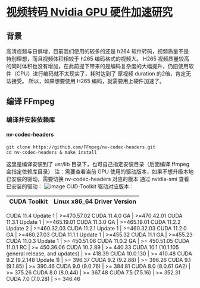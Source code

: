 # [视频转码 Nvidia GPU 硬件加速研究](https://github.com/GeorgeCh2/blog/issues/12)

## 背景
高清视频与日俱增，目前我们使用的较多的还是 h264 软件转码，视频质量不是特别理想，而且视频体积相较于 h265 编码格式的视频大。
H265 视频质量较高的同时体积也没有增加，在此前提下带来的是编码复杂度的大幅提升，仍旧使用软件（CPU）进行编码就不太现实了，耗时达到了 原视频 duration 的2倍，肯定无法接受。
所以，如果想要使用 H265 编码，就需要用上硬件加速了。
## 编译 FFmpeg
### 编译并安装依赖库
#### nv-codec-headers
``` shell
git clone https://github.com/FFmpeg/nv-codec-headers.git
cd nv-codec-headers & make install
```
这里是编译安装到了 usr/lib 目录下，也可自己指定安装目录（后面编译 ffmpeg 会指定依赖库目录）
注：需要查看当前 GPU 使用的驱动版本，如果不想升级本地已安装的驱动，需要切换 nv-codec-headers 对应的版本
通过 nvidia-smi 查看已安装的驱动：
![image](https://user-images.githubusercontent.com/22410736/158746057-510ef017-fe98-4a73-bafb-422b09e438bb.png)
CUD-Toolkit 驱动对应版本：


CUDA Toolkit | Linux x86_64 Driver Version
-- | --

CUDA 11.4 Update 1 | >=470.57.02
CUDA 11.4.0 GA | >=470.42.01
CUDA 11.3.1 Update 1 | >=465.19.01
CUDA 11.3.0 GA | >=465.19.01
CUDA 11.2.2 Update 2 | >=460.32.03
CUDA 11.2.1 Update 1 | >=460.32.03
CUDA 11.2.0 GA | >=460.27.03
CUDA 11.1.1 Update 1 | >=455.32
CUDA 11.1 GA | >=455.23
CUDA 11.0.3 Update 1 | >= 450.51.06
CUDA 11.0.2 GA | >= 450.51.05
CUDA 11.0.1 RC | >= 450.36.06
CUDA 10.2.89 | >= 440.33
CUDA 10.1 (10.1.105 general release, and updates) | >= 418.39
CUDA 10.0.130 | >= 410.48
CUDA 9.2 (9.2.148 Update 1) | >= 396.37
CUDA 9.2 (9.2.88) | >= 396.26
CUDA 9.1 (9.1.85) | >= 390.46
CUDA 9.0 (9.0.76) | >= 384.81
CUDA 8.0 (8.0.61 GA2) | >= 375.26
CUDA 8.0 (8.0.44) | >= 367.48
CUDA 7.5 (7.5.16) | >= 352.31
CUDA 7.0 (7.0.28) | >= 346.46

